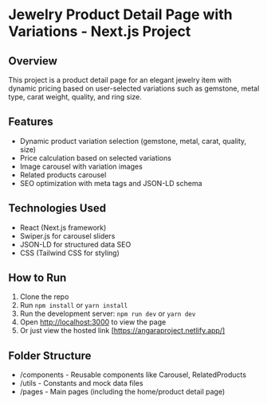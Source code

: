 # Jewelry Product Detail Page with Variations - Next.js Project

## Overview
This project is a product detail page for an elegant jewelry item with dynamic pricing based on user-selected variations such as gemstone, metal type, carat weight, quality, and ring size.

## Features
- Dynamic product variation selection (gemstone, metal, carat, quality, size)
- Price calculation based on selected variations
- Image carousel with variation images
- Related products carousel
- SEO optimization with meta tags and JSON-LD schema

## Technologies Used
- React (Next.js framework)
- Swiper.js for carousel sliders
- JSON-LD for structured data SEO
- CSS (Tailwind CSS for styling)

## How to Run
1. Clone the repo
2. Run `npm install` or `yarn install`
3. Run the development server: `npm run dev` or `yarn dev`
4. Open [http://localhost:3000](http://localhost:3000) to view the page
5. Or just view the hosted link [https://angaraproject.netlify.app/]

## Folder Structure
- /components - Reusable components like Carousel, RelatedProducts
- /utils - Constants and mock data files
- /pages - Main pages (including the home/product detail page)
